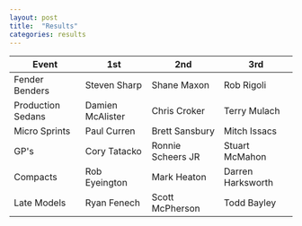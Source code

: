 ```yaml
---
layout: post
title:  "Results"
categories: results
---
```


| Event         | 1st           | 2nd   | 3rd     |
| ------------- |-------------  | ----- | ------- |
| Fender Benders	| Steven Sharp	| Shane Maxon	| Rob Rigoli |
| Production Sedans	| Damien McAlister	| Chris Croker	| Terry Mulach |
| Micro Sprints	| Paul Curren	| Brett Sansbury	| Mitch Issacs |
| GP's	| Cory Tatacko	| Ronnie Scheers JR |	Stuart McMahon |
| Compacts	| Rob Eyeington |	Mark Heaton	| Darren Harksworth |
| Late Models	| Ryan Fenech	| Scott McPherson	| Todd Bayley |
